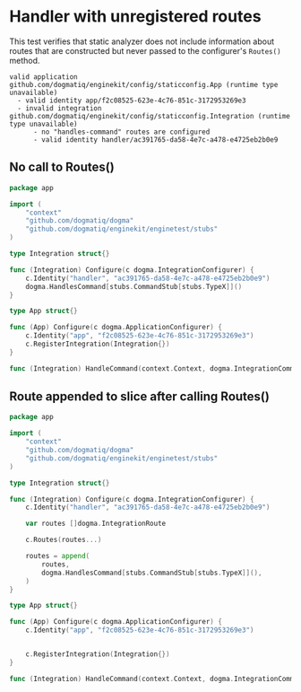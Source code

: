 # Handler with unregistered routes

This test verifies that static analyzer does not include information about
routes that are constructed but never passed to the configurer's `Routes()`
method.

```au:output au:group=matrix
valid application github.com/dogmatiq/enginekit/config/staticconfig.App (runtime type unavailable)
  - valid identity app/f2c08525-623e-4c76-851c-3172953269e3
  - invalid integration github.com/dogmatiq/enginekit/config/staticconfig.Integration (runtime type unavailable)
      - no "handles-command" routes are configured
      - valid identity handler/ac391765-da58-4e7c-a478-e4725eb2b0e9
```

## No call to Routes()

```go au:input au:group=matrix
package app

import (
	"context"
	"github.com/dogmatiq/dogma"
	"github.com/dogmatiq/enginekit/enginetest/stubs"
)

type Integration struct{}

func (Integration) Configure(c dogma.IntegrationConfigurer) {
	c.Identity("handler", "ac391765-da58-4e7c-a478-e4725eb2b0e9")
	dogma.HandlesCommand[stubs.CommandStub[stubs.TypeX]]()
}

type App struct{}

func (App) Configure(c dogma.ApplicationConfigurer) {
	c.Identity("app", "f2c08525-623e-4c76-851c-3172953269e3")
	c.RegisterIntegration(Integration{})
}

func (Integration) HandleCommand(context.Context, dogma.IntegrationCommandScope, dogma.Command) error { return nil }
```

## Route appended to slice after calling Routes()

```go au:input au:group=matrix
package app

import (
	"context"
	"github.com/dogmatiq/dogma"
	"github.com/dogmatiq/enginekit/enginetest/stubs"
)

type Integration struct{}

func (Integration) Configure(c dogma.IntegrationConfigurer) {
	c.Identity("handler", "ac391765-da58-4e7c-a478-e4725eb2b0e9")

	var routes []dogma.IntegrationRoute

	c.Routes(routes...)

	routes = append(
		routes,
		dogma.HandlesCommand[stubs.CommandStub[stubs.TypeX]](),
	)
}

type App struct{}

func (App) Configure(c dogma.ApplicationConfigurer) {
	c.Identity("app", "f2c08525-623e-4c76-851c-3172953269e3")


	c.RegisterIntegration(Integration{})
}

func (Integration) HandleCommand(context.Context, dogma.IntegrationCommandScope, dogma.Command) error { return nil }
```
